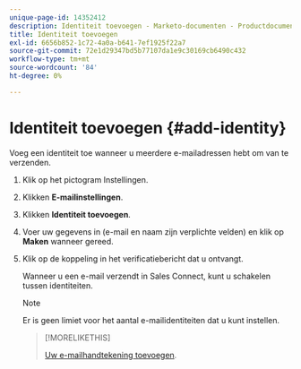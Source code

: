 ```yaml
---
unique-page-id: 14352412
description: Identiteit toevoegen - Marketo-documenten - Productdocumentatie
title: Identiteit toevoegen
exl-id: 6656b852-1c72-4a0a-b641-7ef1925f22a7
source-git-commit: 72e1d29347bd5b77107da1e9c30169cb6490c432
workflow-type: tm+mt
source-wordcount: '84'
ht-degree: 0%

---
```


# Identiteit toevoegen {#add-identity}

Voeg een identiteit toe wanneer u meerdere e-mailadressen hebt om van te verzenden.

1. Klik op het pictogram Instellingen.

1. Klikken **E-mailinstellingen**.

1. Klikken **Identiteit toevoegen**.

1. Voer uw gegevens in (e-mail en naam zijn verplichte velden) en klik op **Maken** wanneer gereed.

1. Klik op de koppeling in het verificatiebericht dat u ontvangt.

   Wanneer u een e-mail verzendt in Sales Connect, kunt u schakelen tussen identiteiten.

   >[!NOTE]
   >
   >Er is geen limiet voor het aantal e-mailidentiteiten dat u kunt instellen.

   >[!MORELIKETHIS]
   >
   >[Uw e-mailhandtekening toevoegen](/help/marketo/product-docs/marketo-sales-connect/getting-started/email-settings/add-your-email-signature.md).
